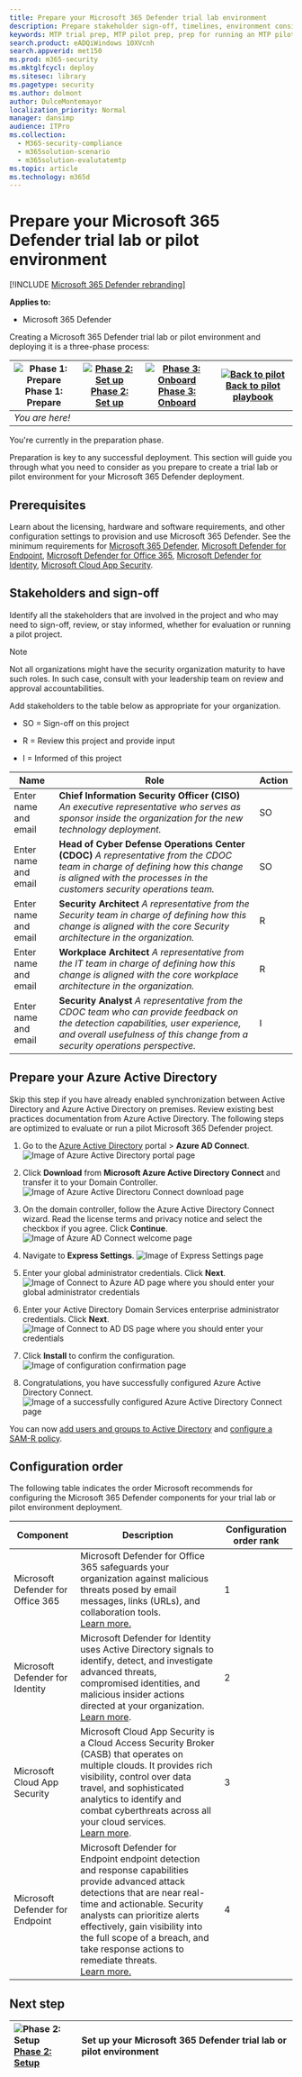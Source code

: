 ```yaml
---
title: Prepare your Microsoft 365 Defender trial lab environment
description: Prepare stakeholder sign-off, timelines, environment considerations, and adoption order when setting up your Microsoft 365 Defender trial lab or pilot environment
keywords: MTP trial prep, MTP pilot prep, prep for running an MTP pilot project, run a pilot MTP project, deploy, prepare, stakeholder, timeline, environment, endpoint, server, management, adoption
search.product: eADQiWindows 10XVcnh
search.appverid: met150
ms.prod: m365-security
ms.mktglfcycl: deploy
ms.sitesec: library
ms.pagetype: security
ms.author: dolmont
author: DulceMontemayor
localization_priority: Normal
manager: dansimp
audience: ITPro
ms.collection: 
  - M365-security-compliance
  - m365solution-scenario
  - m365solution-evalutatemtp
ms.topic: article
ms.technology: m365d
---
```


# Prepare your Microsoft 365 Defender trial lab or pilot environment

[!INCLUDE [Microsoft 365 Defender rebranding](../includes/microsoft-defender.md)]


**Applies to:**
- Microsoft 365 Defender

Creating a Microsoft 365 Defender trial lab or pilot environment and deploying it is a three-phase process:

|![Phase 1: Prepare](../../media/phase-diagrams/prepare.png)<br/>Phase 1: Prepare |[![Phase 2: Set up](../../media/phase-diagrams/setup.png)](setup-mtpeval.md)<br/>[Phase 2: Set up](setup-mtpeval.md) |[![Phase 3: Onboard](../../media/phase-diagrams/onboard.png)](config-mtpeval.md)<br/>[Phase 3: Onboard](config-mtpeval.md) | [![Back to pilot](../../media/phase-diagrams/backtopilot.png)](mtp-pilot.md)<br/>[Back to pilot playbook](mtp-pilot.md) |
|--|--|--|--|
|*You are here!* | || |

You're currently in the preparation phase.


Preparation is key to any successful deployment. This section will guide you through what you need to consider as you prepare to create a trial lab or pilot environment for your Microsoft 365 Defender deployment.

## Prerequisites
Learn about the licensing, hardware and software requirements, and other configuration settings to provision and use Microsoft 365 Defender. See the minimum requirements for [Microsoft 365 Defender](https://docs.microsoft.com/microsoft-365/security/mtp/prerequisites), [Microsoft Defender for Endpoint](https://docs.microsoft.com/windows/security/threat-protection/microsoft-defender-atp/minimum-requirements), [Microsoft Defender for Office 365](https://docs.microsoft.com/office365/servicedescriptions/office-365-advanced-threat-protection-service-description), [Microsoft Defender for Identity](https://docs.microsoft.com/azure-advanced-threat-protection/atp-prerequisites), [Microsoft Cloud App Security](https://docs.microsoft.com/azure-advanced-threat-protection/atp-prerequisites).

## Stakeholders and sign-off
Identify all the stakeholders that are involved in the project and who may need to sign-off, review, or stay informed, whether for evaluation or running a pilot project.

>[!NOTE]
>Not all organizations might have the security organization maturity to have such roles. In such case, consult with your leadership team on review and approval accountabilities.

Add stakeholders
to the table below as appropriate for your organization.

-   SO = Sign-off on this project

-   R = Review this project and provide input

-   I = Informed of this project

| Name                 | Role                                                                                                                                                                                                          | Action |
|----------------------|---------------------------------------------------------------------------------------------------------------------------------------------------------------------------------------------------------------|--------|
| Enter name and email | **Chief Information Security Officer (CISO)** *An executive representative who serves as sponsor inside the organization for the new technology deployment.*                                                  | SO     |
| Enter name and email | **Head of Cyber Defense Operations Center (CDOC)** *A representative from the CDOC team in charge of defining how this change is aligned with the processes in the customers security operations team.*       | SO     |
| Enter name and email | **Security Architect** *A representative from the Security team in charge of defining how this change is aligned with the core Security architecture in the organization.*                         | R      |
| Enter name and email | **Workplace Architect** *A representative from the IT team in charge of defining how this change is aligned with the core workplace architecture in the organization.*                             | R      |
| Enter name and email | **Security Analyst** *A representative from the CDOC team who can provide feedback on the detection capabilities, user experience, and overall usefulness of this change from a security operations perspective.* | I      |

## Prepare your Azure Active Directory
Skip this step if you have already enabled synchronization between Active Directory and Azure Active Directory on premises. Review existing best practices documentation from Azure Active Directory. The following steps are optimized to evaluate or run a pilot Microsoft 365 Defender project.

1. Go to the [Azure Active Directory](https://portal.azure.com/#blade/Microsoft_AAD_IAM/ActiveDirectoryMenuBlade) portal > **Azure AD Connect**. 
![Image of Azure Active Directory portal page](../../media/mtp-eval-1.png) <br> 

2. Click **Download** from **Microsoft Azure Active Directory Connect** and transfer it to your Domain Controller.
![Image of Azure Active Directoru Connect download page](../../media/mtp-eval-2.png) <br>

3. On the domain controller, follow the Azure Active Directory Connect wizard. Read the license terms and privacy notice and select the checkbox if you agree. Click **Continue**.
![Image of Azure AD Connect welcome page](../../media/mtp-eval-3.png) <br>

4. Navigate to **Express Settings**.
![Image of Express Settings page](../../media/mtp-eval-4.png) <br>

5. Enter your global administrator credentials. Click **Next**.
![Image of Connect to Azure AD page where you should enter your global administrator credentials](../../media/mtp-eval-5.png) <br>

6. Enter your Active Directory Domain Services enterprise administrator credentials. Click **Next**.
![Image of Connect to AD DS page where you should enter your credentials](../../media/mtp-eval-6.png) <br>

7. Click **Install** to confirm the configuration.
![Image of configuration confirmation page](../../media/mtp-eval-7.png) <br>

8. Congratulations, you have successfully configured Azure Active Directory Connect.
![Image of a successfully configured Azure Active Directory Connect page](../../media/mtp-eval-8.png) <br>

You can now [add users and groups to Active Directory](https://docs.microsoft.com/azure-advanced-threat-protection/atp-playbook-setup-lab#bkmk_hydrate) and [configure a SAM-R policy](https://docs.microsoft.com/azure-advanced-threat-protection/atp-playbook-setup-lab#configure-sam-r-capabilities-from-contosodc).  


## Configuration order
The following table indicates the order Microsoft recommends for configuring the Microsoft 365 Defender components for your trial lab or pilot environment deployment.

| Component                               | Description                                                                                                                                                                                                                                                                                                                                                                                                                                                                                                                                                                                                                                                                                              | Configuration order rank |
|-----------------------------------------|----------------------------------------------------------------------------------------------------------------------------------------------------------------------------------------------------------------------------------------------------------------------------------------------------------------------------------------------------------------------------------------------------------------------------------------------------------------------------------------------------------------------------------------------------------------------------------------------------------------------------------------------------------------------------------------------------------|---------------------|
|Microsoft Defender for Office 365|Microsoft Defender for Office 365 safeguards your organization against malicious threats posed by email messages, links (URLs), and collaboration tools. <br> [Learn more.](https://docs.microsoft.com/microsoft-365/security/office-365-security/office-365-atp)                                                                                                                                                                                                                                             | 1                   |
|Microsoft Defender for Identity|Microsoft Defender for Identity uses Active Directory signals to identify, detect, and investigate advanced threats, compromised identities, and malicious insider actions directed at your organization. <br> [Learn more](https://docs.microsoft.com/azure-advanced-threat-protection/).| 2 |
|Microsoft Cloud App Security| Microsoft Cloud App Security is a Cloud Access Security Broker (CASB) that operates on multiple clouds. It provides rich visibility, control over data travel, and sophisticated analytics to identify and combat cyberthreats across all your cloud services. <br> [Learn more](https://docs.microsoft.com/cloud-app-security/).                                                                                                                                                                                                                                                                                                                                                                       |3                   |
|Microsoft Defender for Endpoint | Microsoft Defender for Endpoint endpoint detection and response capabilities provide advanced attack detections that are near real-time and actionable. Security analysts can prioritize alerts effectively, gain visibility into the full scope of a breach, and take response actions to remediate threats. <br> [Learn more.](https://docs.microsoft.com/windows/security/threat-protection/microsoft-defender-atp/microsoft-defender-advanced-threat-protection)                                     |4                   |                                                                                                                                                                                                                                    

## Next step
|![Phase 2: Setup](../../media/setup.png) <br>[Phase 2: Setup](setup-mtpeval.md) | Set up your Microsoft 365 Defender trial lab or pilot environment
|:-------|:-----|


